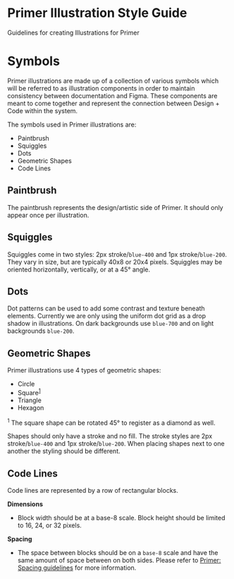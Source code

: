 # Primer Illustration Style Guide

Guidelines for creating Illustrations for Primer

# Symbols

Primer illustrations are made up of a collection of various symbols which will be referred to as illustration components in order to maintain consistency between documentation and Figma. These components are meant to come together and represent the connection between Design + Code within the system. 

The symbols used in Primer illustrations are:

- Paintbrush
- Squiggles
- Dots
- Geometric Shapes
- Code Lines

## Paintbrush

The paintbrush represents the design/artistic side of Primer. It should only appear once per illustration.

## Squiggles

Squiggles come in two styles: 2px stroke/`blue-400` and 1px stroke/`blue-200`. They vary in size, but are typically 40x8 or 20x4 pixels. Squiggles may be oriented horizontally, vertically, or at a 45° angle.

## Dots

Dot patterns can be used to add some contrast and texture beneath elements. Currently we are only using the uniform dot grid as a drop shadow in illustrations. On dark backgrounds use `blue-700` and on light backgrounds `blue-200`.

## Geometric Shapes

Primer illustrations use 4 types of geometric shapes:

- Circle
- Square<sup><a href="#footnote-1">1</a></sup>
- Triangle
- Hexagon

<sup><a name="footnote-1">1</a></sup> The square shape can be rotated 45° to register as a diamond as well.

Shapes should only have a stroke and no fill. The stroke styles are 2px stroke/`blue-400` and 1px stroke/`blue-200`. When placing shapes next to one another the styling should be different.

## Code Lines

Code lines are represented by a row of rectangular blocks.

**Dimensions**

- Block width should be at a base-8 scale.  Block height should be limited to 16, 24, or 32 pixels.

**Spacing**

- The space between blocks should be on a `base-8` scale and have the same amount of space between on both sides. Please refer to [Primer: Spacing guidelines](https://styleguide.github.com/primer/support/spacing/) for more information.
